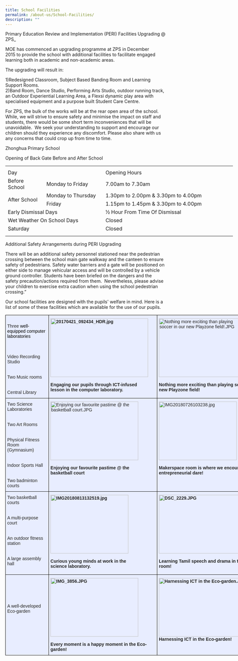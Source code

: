 ```yaml
---
title: School Facilities
permalink: /about-us/School-Facilities/
description: ""
---
```

Primary Education Review and Implementation&nbsp;(PERI) Facilities Upgrading @ ZPS_

MOE has commenced an upgrading programme at ZPS in December 2015&nbsp;to provide the school with additional facilities to facilitate engaged learning both in academic and non-academic areas.&nbsp;

The upgrading will result in:


1)Redesigned Classroom, Subject Based Banding Room and Learning Support Rooms.
<br>2)Band Room, Dance Studio, Performing Arts Studio, outdoor running track, an Outdoor Experiential Learning Area, a Flexsi dynamic play area with specialised equipment and a purpose built Student Care Centre.&nbsp;

For ZPS, the bulk of the works will be at the rear open area of the school. While, we will strive to ensure safety and minimise the impact on staff and students, there would be some short term inconveniences that will be unavoidable.&nbsp; We seek your understanding to support and encourage our children should they experience any discomfort. Please also share with us any concerns that could crop up from time to time.

Zhonghua Primary School

Opening of Back Gate Before and After School

<table border="0" cellpadding="0" cellspacing="0" width="715" style="border-collapse:
 collapse;width:537pt"><colgroup><col width="110" style="mso-width-source:userset;mso-width-alt:4022;width:83pt"> <col width="180" style="mso-width-source:userset;mso-width-alt:6582;width:135pt"> <col width="425" style="mso-width-source:userset;mso-width-alt:15542;width:319pt"></colgroup><tbody><tr height="8" style="mso-height-source:userset;height:6.0pt"><td height="8" class="xl65" width="110" style="height:6.0pt;width:83pt"><a name="RANGE!C2:E10"></a></td><td class="xl65" width="180" style="width:135pt"></td><td class="xl65" width="425" style="width:319pt"></td></tr><tr height="21" style="height:15.75pt"><td colspan="2" height="21" class="xl69" style="height:15.75pt">Day</td><td class="xl70">Opening Hours</td></tr><tr height="21" style="height:15.75pt"><td height="21" class="xl65" style="height:15.75pt">Before School</td><td class="xl68">Monday to Friday</td><td class="xl71" style="border-left:none">7.00am to 7.30am</td></tr><tr height="21" style="height:15.75pt;box-sizing: inherit"><td rowspan="2" height="42" class="xl65" style="height:31.5pt;box-sizing: inherit;
  border-image: initial">After School</td><td class="xl67" style="border-top:none">Monday to Thursday</td><td class="xl66" style="border-top:none;border-left:none">1.30pm to 2.00pm &amp; 3.30pm to 4.00pm</td></tr><tr height="21" style="height:15.75pt"><td height="21" class="xl72" style="height:15.75pt;border-top:none">Friday</td><td class="xl73" style="border-top:none;border-left:none">1.15pm to 1.45pm &amp; 3.30pm to 4.00pm</td></tr><tr height="21" style="height:15.75pt"><td colspan="2" height="21" class="xl74" style="height:15.75pt">Early Dismissal Days</td><td class="xl74">½ Hour From Time Of Dismissal</td></tr><tr height="20" style="mso-height-source:userset;height:15.0pt"><td colspan="2" height="20" class="xl74" style="height:15.0pt">Wet Weather On School Days</td><td class="xl74">Closed</td></tr><tr height="20" style="mso-height-source:userset;height:15.0pt"><td colspan="2" height="20" class="xl70" style="height:15.0pt">Saturday</td><td class="xl70">Closed</td></tr><tr height="10" style="mso-height-source:userset;height:7.5pt"><td height="10" class="xl65" style="height:7.5pt"></td><td class="xl65"></td><td class="xl65"></td></tr></tbody></table>


Additional Safety Arrangements during PERI Upgrading

There will be an additional safety personnel stationed near the pedestrian crossing between the school main gate walkway and the canteen to ensure safety of pedestrians. Safety water barriers and a gate will be positioned on either side to manage vehicular access and will be controlled by a vehicle ground controller. Students have been briefed on the dangers and the safety precaution/actions required from them. &nbsp;Nevertheless, please advise your children to exercise extra caution when using the school pedestrian crossing.”

Our school facilities are designed with the pupils' welfare in mind. Here is a list of some of these facilities which are available for the use of our pupils.

<style type="text/css">
.tg  {border-collapse:collapse;border-spacing:0;}
.tg td{border-color:black;border-style:solid;border-width:1px;font-family:Arial, sans-serif;font-size:14px;
  overflow:hidden;padding:10px 5px;word-break:normal;}
.tg th{border-color:black;border-style:solid;border-width:1px;font-family:Arial, sans-serif;font-size:14px;
  font-weight:normal;overflow:hidden;padding:10px 5px;word-break:normal;}
.tg .tg-vqm8{background-color:#E8EDFF;color:#222;text-align:left;vertical-align:top}
.tg .tg-u05r{background-color:#E8EDFF;color:#222;font-weight:bold;text-align:left;vertical-align:top}
</style>
<table style="undefined;table-layout: fixed; width: 816px" class="tg">
<colgroup>
<col style="width: 138px">
<col style="width: 342px">
<col style="width: 336px">
</colgroup>
<thead>
  <tr>
    <th class="tg-vqm8"><br>Three<span style="color:black"> well-equipped computer laboratories</span><br><br><br><br>Video Recording Studio<br><br><br>Two Music rooms<br><br><br>Central Library</th>
    <th class="tg-u05r"><img height="184" width="307" alt="20170421_092434_HDR.jpg" src="https://zhonghuapri.moe.edu.sg/qql/slot/u610/school%20facilities/20170421_092434_HDR.jpg"><br><br>Engaging our pupils through ICT-infused<br>lesson in the computer laboratory. <br></th>
    <th class="tg-vqm8"><img height="184" width="276" alt="Nothing more exciting than playing soccer in our new Playzone field!.JPG" src="https://zhonghuapri.moe.edu.sg/qql/slot/u610/school%20facilities/Nothing%20more%20exciting%20than%20playing%20soccer%20in%20our%20new%20Playzone%20field!.JPG"><br><br><span style="font-weight:bold">Nothing more exciting than playing soccer in our new Playzone field!</span> <br></th>
  </tr>
</thead>
<tbody>
  <tr>
    <td class="tg-vqm8">Two Science Laboratories<br><br><br>Two Art Rooms<br><br><br>Physical Fitness Room (Gymnasium)<br><br><br>Indoor Sports Hall<br><br><br>Two badminton courts</td>
    <td class="tg-vqm8"><img height="184" width="276" alt="Enjoying our favourite pastime @ the basketball court.JPG" src="https://zhonghuapri.moe.edu.sg/qql/slot/u610/school%20facilities/Enjoying%20our%20favourite%20pastime%20@%20the%20basketball%20court.JPG"><br><br><span style="font-weight:bold">Enjoying our favourite pastime @ the</span><br><span style="font-weight:bold">basketball court</span><br></td>
    <td class="tg-vqm8"><img height="184" width="245" alt="IMG20180726103238.jpg" src="https://zhonghuapri.moe.edu.sg/qql/slot/u610/school%20facilities/IMG20180726103238.jpg"><br><br><span style="font-weight:bold">Makerspace room is where we encourage entrepreneurial dare!</span><br></td>
  </tr>
  <tr>
    <td class="tg-vqm8">Two basketball courts<br><br><br>A multi-purpose court<br><br><br>An outdoor fitness station<br><br><br>A large assembly hall<br><br></td>
    <td class="tg-u05r"><img height="184" width="245" alt="IMG20180813132519.jpg" src="https://zhonghuapri.moe.edu.sg/qql/slot/u610/school%20facilities/IMG20180813132519.jpg"><br><br>Curious young minds at work in the<br>science laboratory.<br></td>
    <td class="tg-u05r"><img height="184" width="327" alt="DSC_2229.JPG" src="https://zhonghuapri.moe.edu.sg/qql/slot/u610/school%20facilities/DSC_2229.JPG"><br><br>Learning Tamil speech and drama in the Music room!<br></td>
  </tr>
  <tr>
    <td class="tg-vqm8"><br><br><br><br><br>A well-developed Eco-garden</td>
    <td class="tg-u05r"><img height="184" width="276" alt="IMG_3856.JPG" src="https://zhonghuapri.moe.edu.sg/qql/slot/u610/school%20facilities/IMG_3856.JPG"><br><br>Every moment is a happy moment in the Eco-garden!<br></td>
    <td class="tg-u05r"><img height="184" width="327" alt="Harnessing ICT in the Eco-garden.JPG" src="https://zhonghuapri.moe.edu.sg/qql/slot/u610/school%20facilities/Harnessing%20ICT%20in%20the%20Eco-garden.JPG"><span style="color:#222">                               </span><br>Harnessing ICT in the Eco-garden!<br></td>
  </tr>
</tbody>
</table>